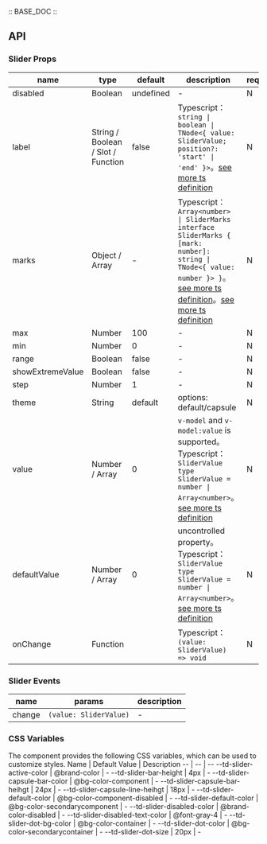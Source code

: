 :: BASE_DOC ::

## API

### Slider Props

name | type | default | description | required
-- | -- | -- | -- | --
disabled | Boolean | undefined | \- | N
label | String / Boolean / Slot / Function | false | Typescript：`string \| boolean \| TNode<{ value: SliderValue; position?: 'start' \| 'end' }>`。[see more ts definition](https://github.com/Tencent/tdesign-mobile-vue/blob/develop/src/common.ts) | N
marks | Object / Array | - | Typescript：`Array<number> \| SliderMarks` `interface SliderMarks { [mark: number]: string \| TNode<{ value: number }> }`。[see more ts definition](https://github.com/Tencent/tdesign-mobile-vue/blob/develop/src/common.ts)。[see more ts definition](https://github.com/Tencent/tdesign-mobile-vue/tree/develop/src/slider/type.ts) | N
max | Number | 100 | \- | N
min | Number | 0 | \- | N
range | Boolean | false | \- | N
showExtremeValue | Boolean | false | \- | N
step | Number | 1 | \- | N
theme | String | default | options: default/capsule | N
value | Number / Array | 0 | `v-model` and `v-model:value` is supported。Typescript：`SliderValue` `type SliderValue = number \| Array<number>`。[see more ts definition](https://github.com/Tencent/tdesign-mobile-vue/tree/develop/src/slider/type.ts) | N
defaultValue | Number / Array | 0 | uncontrolled property。Typescript：`SliderValue` `type SliderValue = number \| Array<number>`。[see more ts definition](https://github.com/Tencent/tdesign-mobile-vue/tree/develop/src/slider/type.ts) | N
onChange | Function |  | Typescript：`(value: SliderValue) => void`<br/> | N

### Slider Events

name | params | description
-- | -- | --
change | `(value: SliderValue)` | \-

### CSS Variables

The component provides the following CSS variables, which can be used to customize styles.
Name | Default Value | Description 
-- | -- | --
--td-slider-active-color | @brand-color | - 
--td-slider-bar-height | 4px | - 
--td-slider-capsule-bar-color | @bg-color-component | - 
--td-slider-capsule-bar-heihgt | 24px | - 
--td-slider-capsule-line-heihgt | 18px | - 
--td-slider-default-color | @bg-color-component-disabled | - 
--td-slider-default-color | @bg-color-secondarycomponent | - 
--td-slider-disabled-color | @brand-color-disabled | - 
--td-slider-disabled-text-color | @font-gray-4 | - 
--td-slider-dot-bg-color | @bg-color-container | - 
--td-slider-dot-color | @bg-color-secondarycontainer | - 
--td-slider-dot-size | 20px | -